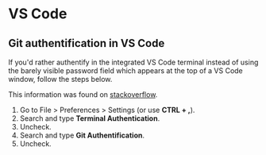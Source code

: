 # VS Code

## Git authentification in VS Code

If you'd rather authentify in the integrated VS Code terminal instead of using the barely visible password field which appears at the top of a VS Code window, follow the steps below.

This information was found on [stackoverflow](https://stackoverflow.com/questions/62772525/vscode-how-to-ask-for-password-in-terminal-instead-of-pop-up-tab).

1. Go to File > Preferences > Settings (or use **CTRL + ,**).
1. Search and type **Terminal Authentication**.
1. Uncheck.
1. Search and type **Git Authentification**.
1. Uncheck.
